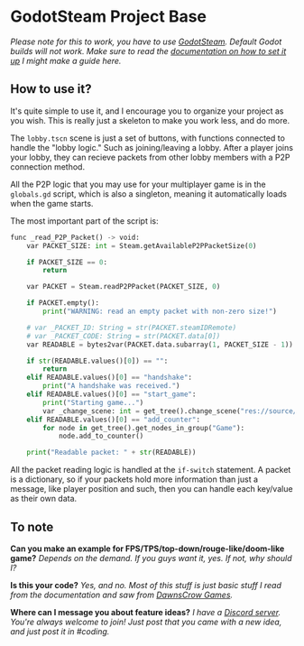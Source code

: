 # GodotSteam Project Base

*Please note for this to work, you have to use [GodotSteam](https://gramps.github.io/GodotSteam/). Default Godot builds will not work. Make sure to read the [documentation on how to set it up](https://gramps.github.io/GodotSteam/howto-module.html) I might make a guide here.*

## How to use it?

It's quite simple to use it, and I encourage you to organize your project as you wish. This is really just a skeleton to make you work less, and do more.

The `lobby.tscn` scene is just a set of buttons, with functions connected to handle the "lobby logic." Such as joining/leaving a lobby. After a player joins your lobby, they can recieve packets from other lobby members with a P2P connection method.

All the P2P logic that you may use for your multiplayer game is in the `globals.gd` script, which is also a singleton, meaning it automatically loads when the game starts.

The most important part of the script is:

```python
func _read_P2P_Packet() -> void:
    var PACKET_SIZE: int = Steam.getAvailableP2PPacketSize(0)

    if PACKET_SIZE == 0:
        return

    var PACKET = Steam.readP2PPacket(PACKET_SIZE, 0)

    if PACKET.empty():
        print("WARNING: read an empty packet with non-zero size!")

    # var _PACKET_ID: String = str(PACKET.steamIDRemote)
    # var _PACKET_CODE: String = str(PACKET.data[0])
    var READABLE = bytes2var(PACKET.data.subarray(1, PACKET_SIZE - 1))

    if str(READABLE.values()[0]) == "":
        return
    elif READABLE.values()[0] == "handshake":
        print("A handshake was received.")
    elif READABLE.values()[0] == "start_game":
        print("Starting game...")
        var _change_scene: int = get_tree().change_scene("res://source/game/game.tscn")
    elif READABLE.values()[0] == "add_counter":
        for node in get_tree().get_nodes_in_group("Game"):
            node.add_to_counter()

    print("Readable packet: " + str(READABLE))
```

All the packet reading logic is handled at the `if-switch` statement. A packet is a dictionary, so if your packets hold more information than just a message, like player position and such, then you can handle each key/value as their own data.

## To note

**Can you make an example for FPS/TPS/top-down/rouge-like/doom-like game?**
*Depends on the demand. If you guys want it, yes. If not, why should I?*

**Is this your code?**
*Yes, and no. Most of this stuff is just basic stuff I read from the documentation and saw from [ DawnsCrow Games](https://youtu.be/si50G3S1XGU).*

**Where can I message you about feature ideas?**
*I have a [Discord server](https://discord.gg/7EpzqyQb83). You're always welcome to join! Just post that you came with a new idea, and just post it in #coding.*
